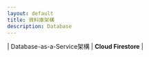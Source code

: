 ```yaml
---
layout: default
title: 資料庫架構
description: Database
---
```


| Database-as-a-Service架構 | **Cloud Firestore** |

